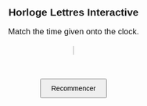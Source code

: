 <!DOCTYPE html>
<html lang="fr">
<head>
<meta charset="UTF-8" />
<title>Horloge Lettres Interactive</title>
<style>
  body { font-family: Arial, sans-serif; text-align: center; margin-top: 40px; }
  canvas { background: #f0f0f0; border: 1px solid #ccc; cursor: pointer; }
  #instructions { margin-bottom: 20px; font-size: 1.2em; }
  #result { margin-top: 30px; font-size: 1.5em; font-weight: bold; letter-spacing: 5px; }
  #correct { color: green; margin-top: 10px; font-size: 1.2em; }
  #error { color: red; margin-top: 10px; font-size: 1.2em; }
  button { margin-top: 20px; padding: 10px 20px; font-size: 1em; }
</style>
</head>
<body>

<h2>Horloge Lettres Interactive</h2>
<div id="instructions">Match the time given onto the clock.</div>
<canvas id="horloge" width="400" height="400"></canvas>

<div id="result"></div>
<div id="correct"></div>
<div id="error"></div>
<button onclick="resetJeu()">Recommencer</button>

<script>
const canvas = document.getElementById('horloge');
const ctx = canvas.getContext('2d');
const centerX = canvas.width / 2;
const centerY = canvas.height / 2;
const radius = 150;

const lettres = ['R', 'L', 'F', 'E', 'W', 'K', 'E', 'P', '0', 'S', 'B', 'G'];
const motCible = 'REBELS';
let motActuel = '';

function dessinerHorloge() {
  ctx.clearRect(0, 0, canvas.width, canvas.height);

  ctx.beginPath();
  ctx.arc(centerX, centerY, radius, 0, 2 * Math.PI);
  ctx.stroke();

  ctx.font = "24px Arial";
  ctx.textAlign = "center";
  ctx.textBaseline = "middle";
  for(let i = 0; i < 12; i++) {
    let angle = (i * 30 - 90) * Math.PI / 180;
    let x = centerX + Math.cos(angle) * (radius - 30);
    let y = centerY + Math.sin(angle) * (radius - 30);
    ctx.fillText(lettres[i], x, y);
  }
}

dessinerHorloge();

canvas.addEventListener('click', (event) => {
  if (motActuel.length >= motCible.length) return; // plus d’ajout si 6 lettres atteintes

  let rect = canvas.getBoundingClientRect();
  let x = event.clientX - rect.left;
  let y = event.clientY - rect.top;
  let angle = Math.atan2(y - centerY, x - centerX);
  let angleDeg = (angle * 180 / Math.PI + 360 + 90) % 360;
  let index = Math.round(angleDeg / 30) % 12;
  let lettreCliquee = lettres[index];

  motActuel += lettreCliquee;
  document.getElementById('result').innerText = motActuel;
  document.getElementById('correct').innerText = '';
  document.getElementById('error').innerText = '';

  if (motActuel.length === motCible.length) {
    if (motActuel === motCible) {
      document.getElementById('correct').innerText = 'Bravo ! Tu as trouvé le bon mot : REBELS ✅';
    } else {
      document.getElementById('error').innerText = 'Ce n’est pas le bon mot, essaie encore.';
    }
  }
});

function resetJeu() {
  motActuel = '';
  document.getElementById('result').innerText = '';
  document.getElementById('correct').innerText = '';
  document.getElementById('error').innerText = '';
  dessinerHorloge();
}
</script>

</body>
</html>
